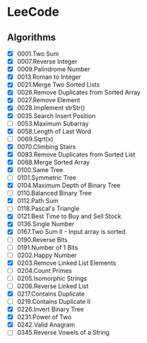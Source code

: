 # LeeCode

## Algorithms

- [X] 0001.Two Sum
- [X] 0007.Reverse Integer
- [X] 0009.Palindrome Number
- [X] 0013.Roman to Integer
- [X] 0021.Merge Two Sorted Lists
- [X] 0026.Remove Duplicates from Sorted Array
- [X] 0027.Remove Element
- [X] 0028.Implement strStr()
- [X] 0035.Search Insert Position
- [ ] 0053.Maximum Subarray
- [X] 0058.Length of Last Word
- [ ] 0069.Sqrt(x)
- [X] 0070.Climbing Stairs
- [X] 0083.Remove Duplicates from Sorted List
- [X] 0088.Merge Sorted Array
- [X] 0100.Same Tree
- [ ] 0101.Symmetric Tree
- [X] 0104.Maximum Depth of Binary Tree
- [ ] 0110.Balanced Binary Tree
- [X] 0112.Path Sum
- [ ] 0118.Pascal's Triangle
- [X] 0121.Best Time to Buy and Sell Stock
- [X] 0136.Single Number
- [X] 0167.Two Sum II - Input array is sorted
- [ ] 0190.Reverse Bits
- [ ] 0191.Number of 1 Bits
- [ ] 0202.Happy Number
- [X] 0203.Remove Linked List Elements
- [ ] 0204.Count Primes
- [ ] 0205.Isomorphic Strings
- [ ] 0206.Reverse Linked List
- [X] 0217.Contains Duplicate
- [ ] 0219.Contains Duplicate II
- [X] 0226.Invert Binary Tree
- [X] 0231.Power of Two
- [X] 0242.Valid Anagram
- [ ] 0345.Reverse Vowels of a String
